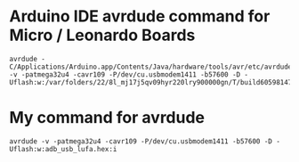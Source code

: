 # Arduino IDE avrdude command for Micro / Leonardo Boards
    avrdude -C/Applications/Arduino.app/Contents/Java/hardware/tools/avr/etc/avrdude.conf -v -patmega32u4 -cavr109 -P/dev/cu.usbmodem1411 -b57600 -D -Uflash:w:/var/folders/22/8l_mj17j5qv09hyr220lry900000gn/T/build6059814724545700416.tmp/MicroTest.cpp.hex:i

# My command for avrdude
    avrdude -v -patmega32u4 -cavr109 -P/dev/cu.usbmodem1411 -b57600 -D -Uflash:w:adb_usb_lufa.hex:i
